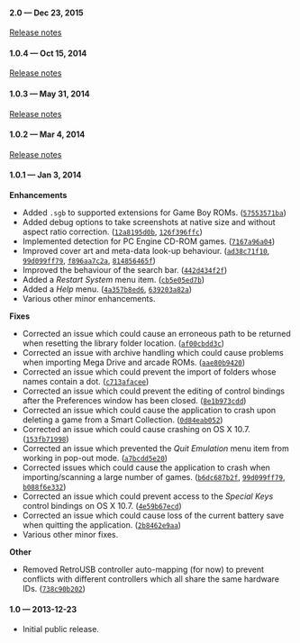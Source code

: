 #### 2.0 — Dec 23, 2015

[Release notes](http://openemu.org/rnotes/2.0.html)

#### 1.0.4 — Oct 15, 2014

[Release notes](http://openemu.org/rnotes/1.0.4.html)

#### 1.0.3 — May 31, 2014

[Release notes](http://openemu.org/rnotes/1.0.3.html)

#### 1.0.2 — Mar 4, 2014

[Release notes](http://openemu.org/rnotes/1.0.2.html)

#### 1.0.1 — Jan 3, 2014

**Enhancements**
* Added `.sgb` to supported extensions for Game Boy ROMs. ([`57553571ba`](https://github.com/OpenEmu/OpenEmu/commit/57553571ba6677ca90513c3240e018a97fc36a49))
* Added debug options to take screenshots at native size and without aspect ratio correction. ([`12a8195d0b`](https://github.com/OpenEmu/OpenEmu/commit/12a8195d0b1a21faabca6096ccca566737dd1afb), [`126f396ffc`](https://github.com/OpenEmu/OpenEmu/commit/126f396ffc4824e330eb24a36e590b34630ac39a))
* Implemented detection for PC Engine CD-ROM games. ([`7167a96a04`](https://github.com/OpenEmu/OpenEmu/commit/7167a96a04021773a08ce44fce3e967c2478b344))
* Improved cover art and meta-data look-up behaviour. ([`ad38c71f10`](https://github.com/OpenEmu/OpenEmu/commit/ad38c71f10ddf0bd43e2d16cc8443163dbd40628), [`99d099ff79`](https://github.com/OpenEmu/OpenEmu/commit/99d099ff79d7fe03c92bf03dee5fec612126eb26), [`f896aa7c2a`](https://github.com/OpenEmu/OpenEmu/commit/f896aa7c2aa6c51aa2e9d16a7c64b3086bda7772), [`814856465f`](https://github.com/OpenEmu/OpenEmu/commit/814856465f8951f7b54907785a4c378255cdf97d))
* Improved the behaviour of the search bar. ([`442d434f2f`](https://github.com/OpenEmu/OpenEmu/commit/442d434f2fc35c3260e4f891e1e3fae71f8034c2))
* Added a *Restart System* menu item. ([`cb5e05ed7b`](https://github.com/OpenEmu/OpenEmu/commit/cb5e05ed7bbcb48b11b0f2c1ee0fca1d3964a16b))
* Added a *Help* menu. ([`4a357b8ed6`](https://github.com/OpenEmu/OpenEmu/commit/4a357b8ed62e47cb1f05ac1721743798bddcb22e), [`639203a82a`](https://github.com/OpenEmu/OpenEmu/commit/639203a82a93513f8e7768e1b4b92139ff1c06f1))
* Various other minor enhancements.

**Fixes**
* Corrected an issue which could cause an erroneous path to be returned when resetting the library folder location. ([`af00cbdd3c`](https://github.com/OpenEmu/OpenEmu/commit/af00cbdd3c1d7d4d0a898ab570fd3154e511d32b))
* Corrected an issue with archive handling which could cause problems when importing Mega Drive and arcade ROMs. ([`aae80b9420`](https://github.com/OpenEmu/OpenEmu/commit/aae80b9420141f32439ef1260c930a0b0b2dc6d0))
* Corrected an issue which could prevent the import of folders whose names contain a dot. ([`c713afacee`](https://github.com/OpenEmu/OpenEmu/commit/c713afacee3ddee603c405b89bca8c701e9767d8))
* Corrected an issue which could prevent the editing of control bindings after the Preferences window has been closed. ([`8e1b973cdd`](https://github.com/OpenEmu/OpenEmu/commit/8e1b973cdd460cd4a63d8d0f1b857ea34b594553))
* Corrected an issue which could cause the application to crash upon deleting a game from a Smart Collection. ([`0d84eab052`](https://github.com/OpenEmu/OpenEmu/commit/0d84eab0529b5e37b569e8ca37fa101c8c882e4c))
* Corrected an issue which could cause crashing on OS X 10.7. ([`153fb71998`](https://github.com/OpenEmu/OpenEmu/commit/153fb71998b947d7a43958b0e93e3488fb95c6ab))
* Corrected an issue which prevented the *Quit Emulation* menu item from working in pop-out mode. ([`a7bcdd5e20`](https://github.com/OpenEmu/OpenEmu/commit/a7bcdd5e20c6cf5443b2a7cef6b4f56e9aa6c90c))
* Corrected issues which could cause the application to crash when importing/scanning a large number of games. ([`b6dc687b2f`](https://github.com/OpenEmu/OpenEmu/commit/b6dc687b2f0fc0728972c850d13b9fa5e453d938), [`99d099ff79`](https://github.com/OpenEmu/OpenEmu/commit/99d099ff79d7fe03c92bf03dee5fec612126eb26), [`b088f6e332`](https://github.com/OpenEmu/OpenEmu/commit/b088f6e332528f231f306f3732cd4a21316fab7b))
* Corrected an issue which could prevent access to the *Special Keys* control bindings on OS X 10.7. ([`4e59b67ecd`](https://github.com/OpenEmu/OpenEmu/commit/4e59b67ecd05deedb0e2cbc0ec3faf6d0ee444ea))
* Corrected an issue which could cause loss of the current battery save when quitting the application. ([`2b8462e9aa`](https://github.com/OpenEmu/OpenEmu/commit/2b8462e9aaca0d4b00d7029030a576dcc9b297c8))
* Various other minor fixes.

**Other**
* Removed RetroUSB controller auto-mapping (for now) to prevent conflicts with different controllers which all share the same hardware IDs. ([`738c90b202`](https://github.com/OpenEmu/OpenEmu/commit/738c90b2021595d606ee663c3003b4346fbca67b))

#### 1.0 — 2013-12-23

* Initial public release.